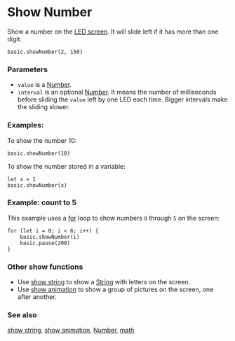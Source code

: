 # Show Number

Show a number on the [LED screen](/device/screen). It will slide left if it has more than one digit.

~~~~sig
basic.showNumber(2, 150)
~~~~

### Parameters

* `value` is a [Number](/reference/types/number).
* `interval` is an optional [Number](/reference/types/number). It means the number of milliseconds before sliding the `value` left by one LED each time. Bigger intervals make the sliding slower.

### Examples:

To show the number 10:

~~~~blocks
basic.showNumber(10)
~~~~

To show the number stored in a variable:

~~~~blocks
let x = 1
basic.showNumber(x)
~~~~

### Example: count to 5

This example uses a [for](/blocks/loops/for) loop to show numbers ``0`` through ``5`` on the screen:

~~~~blocks
for (let i = 0; i < 6; i++) {
    basic.showNumber(i)
    basic.pause(200)
}
~~~~

### Other show functions

* Use [show string](/reference/basic/show-string) to show a [String](/reference/types/string) with letters on the screen.
* Use [show animation](/reference/basic/show-animation) to show a group of pictures on the screen, one after another.

### See also

[show string](/reference/basic/show-string), [show animation](/reference/basic/show-animation), [Number](/reference/types/number), [math](/blocks/math)

